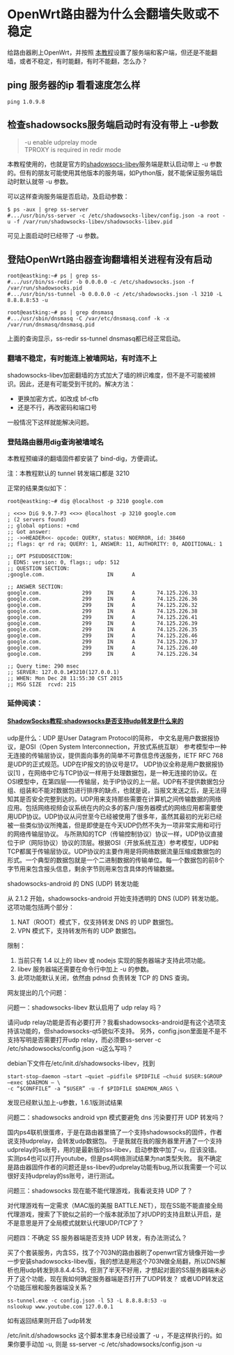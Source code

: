 # OpenWrt路由器为什么会翻墙失败或不稳定

给路由器刷上OpenWrt，并按照 [本教程](http://openwrtfanqiang.software-download.name/ "OpenWrt路由器翻墙教程")设置了服务端和客户端，但还是不能翻墙，或者不稳定，有时能翻，有时不能翻，怎么办？

## ping 服务器的ip 看看速度怎么样

	ping 1.0.9.8

## 检查shadowsocks服务端启动时有没有带上 -u参数

> -u enable udprelay mode   
>    TPROXY is required in redir mode

本教程使用的，也就是官方的[shadowsocs-libev](https://github.com/shadowsocks/shadowsocks-libev)服务端是默认启动带上 -u 参数的。但有的朋友可能使用其他版本的服务端，如Python版，就不能保证服务端启动时默认就带 -u 参数。

可以这样查询服务端是否启动，及启动参数：

	$ ps -aux | grep ss-server
	#.../usr/bin/ss-server -c /etc/shadowsocks-libev/config.json -a root -u -f /var/run/shadowsocks-libev/shadowsocks-libev.pid

可见上面启动时已经带了 -u 参数。

## 登陆OpenWrt路由器查询翻墙相关进程有没有启动

	root@eastking:~# ps | grep ss-
	#.../usr/bin/ss-redir -b 0.0.0.0 -c /etc/shadowsocks.json -f /var/run/shadowsocks.pid
	#.../usr/bin/ss-tunnel -b 0.0.0.0 -c /etc/shadowsocks.json -l 3210 -L 8.8.8.8:53 -u

	root@eastking:~# ps | grep dnsmasq
	#.../usr/sbin/dnsmasq -C /var/etc/dnsmasq.conf -k -x /var/run/dnsmasq/dnsmasq.pid	

上面的查询显示，ss-redir ss-tunnel dnsmasq都已经正常启动。

### 翻墙不稳定，有时能连上被墙网站，有时连不上

shadowsocks-libev加密翻墙的方式加大了墙的辨识难度，但不是不可能被辨识。因此，还是有可能受到干扰的。解决方法：

* 更换加密方式，如改成 bf-cfb
* 还是不行，再改密码和端口号

一般情况下这样就能解决问题。

### 登陆路由器用dig查询被墙域名

本教程预编译的翻墙固件都安装了 bind-dig，方便调试。

注：本教程默认的 tunnel 转发端口都是 3210

正常的结果类似如下：

	root@eastking:~# dig @localhost -p 3210 google.com
	
	; <<>> DiG 9.9.7-P3 <<>> @localhost -p 3210 google.com
	; (2 servers found)
	;; global options: +cmd
	;; Got answer:
	;; ->>HEADER<<- opcode: QUERY, status: NOERROR, id: 38460
	;; flags: qr rd ra; QUERY: 1, ANSWER: 11, AUTHORITY: 0, ADDITIONAL: 1
	
	;; OPT PSEUDOSECTION:
	; EDNS: version: 0, flags:; udp: 512
	;; QUESTION SECTION:
	;google.com.                    IN      A
	
	;; ANSWER SECTION:
	google.com.             299     IN      A       74.125.226.33
	google.com.             299     IN      A       74.125.226.36
	google.com.             299     IN      A       74.125.226.32
	google.com.             299     IN      A       74.125.226.38
	google.com.             299     IN      A       74.125.226.41
	google.com.             299     IN      A       74.125.226.39
	google.com.             299     IN      A       74.125.226.35
	google.com.             299     IN      A       74.125.226.46
	google.com.             299     IN      A       74.125.226.37
	google.com.             299     IN      A       74.125.226.40
	google.com.             299     IN      A       74.125.226.34
	
	;; Query time: 290 msec
	;; SERVER: 127.0.0.1#3210(127.0.0.1)
	;; WHEN: Mon Dec 28 11:55:30 CST 2015
	;; MSG SIZE  rcvd: 215
		

### 延伸阅读：

#### [ShadowSocks教程:shadowsocks是否支持udp转发是什么来的](http://shadowsocks8.info/shadowsocks-jiao-cheng/shadowsocks-udp.html)

udp是什么：UDP 是User Datagram Protocol的简称， 中文名是用户数据报协议，是OSI（Open System Interconnection，开放式系统互联） 参考模型中一种无连接的传输层协议，提供面向事务的简单不可靠信息传送服务，IETF RFC 768是UDP的正式规范。UDP在IP报文的协议号是17。
UDP协议全称是用户数据报协议[1] ，在网络中它与TCP协议一样用于处理数据包，是一种无连接的协议。在OSI模型中，在第四层——传输层，处于IP协议的上一层。UDP有不提供数据包分组、组装和不能对数据包进行排序的缺点，也就是说，当报文发送之后，是无法得知其是否安全完整到达的。UDP用来支持那些需要在计算机之间传输数据的网络应用。包括网络视频会议系统在内的众多的客户/服务器模式的网络应用都需要使用UDP协议。UDP协议从问世至今已经被使用了很多年，虽然其最初的光彩已经被一些类似协议所掩盖，但是即使是在今天UDP仍然不失为一项非常实用和可行的网络传输层协议。
与所熟知的TCP（传输控制协议）协议一样，UDP协议直接位于IP（网际协议）协议的顶层。根据OSI（开放系统互连）参考模型，UDP和TCP都属于传输层协议。UDP协议的主要作用是将网络数据流量压缩成数据包的形式。一个典型的数据包就是一个二进制数据的传输单位。每一个数据包的前8个字节用来包含报头信息，剩余字节则用来包含具体的传输数据。

shadowsocks-android 的 DNS (UDP) 转发功能

从 2.1.2 开始，shadowsocks-android 开始支持透明的 DNS (UDP) 转发功能。这项功能包括两个部分：

1. NAT（ROOT）模式下，仅支持转发 DNS 的 UDP 数据包。
2. VPN 模式下，支持转发所有的 UDP 数据包。

限制：

1. 当前只有 1.4 以上的 libev 或 nodejs 实现的服务器端才支持此项功能。
2. libev 服务器端还需要在命令行中加上 -u 的参数。
3. 此项功能默认关闭，依然由 pdnsd 负责转发 TCP 的 DNS 查询。

网友提出的几个问题：

问题一：shadowsocks-libev 默认启用了 udp relay 吗？

请问udp relay功能是否有必要打开？我看shadowsocks-android是有这个选项支持该功能的，但shadowsocks-qt5貌似不支持。
另外，config.json里面是不是不支持写明是否需要打开udp relay，而必须要ss-server -c /etc/shadowsocks/config.json -u这么写吗？

debian下文件在/etc/init.d/shadowsocks-libev，找到

	start-stop-daemon –start –quiet –pidfile $PIDFILE –chuid $USER:$GROUP –exec $DAEMON — \
	-c “$CONFFILE” -a “$USER” -u -f $PIDFILE $DAEMON_ARGS \
	
发现已经默认加上-u参数，1.6.1版测试结果

问题二：shadowsocks android vpn 模式要避免 dns 污染要打开 UDP 转发吗？

国内ps4联机很蛋疼，于是在路由器里搞了一个支持shadowsocks的固件，作者说支持udprelay，会转发udp数据包。
于是我就在我的服务器里开通了一个支持udprelay的ss账号，用的是最新版的ss-libev，启动参数中加了-u，应该没错。
实测ps4也可以打开youtube，但是ps4网络测试结果为nat类型失败。
我不确定是路由器固件作者的问题还是ss-libev的udprelay功能有bug,所以我需要一个可以很好支持udprelay的ss账号，进行测试。

问题三：shadowsocks 现在能不能代理游戏，我看说支持 UDP 了？

对代理游戏有一定需求（MAC版的美服 BATTLE.NET），现在SS能不能直接全局代理游戏，搜索了下貌似之前的一个版本就添加了对UDP的支持且默认开启，是不是意思是开了全局模式就默认代理UDP/TCP了？

问题四：不确定 SS 服务器端是否支持 UDP 转发，有办法测试么？

买了个套装服务，内含SS，找了个703N的路由器刷了openwrt官方镜像开始一步一步安装shadowsocks-libev版，我的想法是用这个703N做全局翻，所以DNS解析也用udp转发到8.8.4.4:53，但测了半天不好用，才想起对面的SS服务器端未必开了这个功能，现在我如何确定服务器端是否打开了UDP转发？
或者UDP转发这个功能压根和服务器端没关系？

	ss-tunnel.exe -c config.json -l 53 -L 8.8.8.8:53 -u
	nslookup www.youtube.com 127.0.0.1
	
如有返回结果则开启了udp转发

/etc/init.d/shadowsocks 这个脚本里本身已经设置了 -u ，不是这样执行的。如果你要手动加 -u, 则是 ss-server -c /etc/shadowsocks/config.json -u

